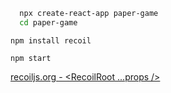 <TimeStamp start="0:00" end="0:10">
  
  ```bash
    npx create-react-app paper-game
    cd paper-game
  ```

</TimeStamp>

<TimeStamp start="0:15" end="0:21">
  
`npm install recoil`
  
</TimeStamp>

<TimeStamp start="0:25" end="0:30">
  
`npm start`
  
</TimeStamp>

<TimeStamp start="1:09" end="1:19">
  
[recoiljs.org - <RecoilRoot ...props />](https://recoiljs.org/docs/api-reference/core/RecoilRoot/)
  
</TimeStamp>
